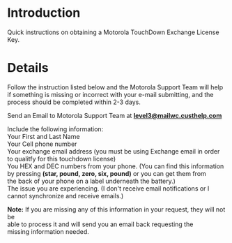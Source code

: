 # Introduction #

Quick instructions on obtaining a Motorola TouchDown Exchange License Key.


# Details #
Follow the instruction listed below and the Motorola Support Team will help if something is missing or incorrect with your e-mail submitting, and the process should be completed within 2-3 days.<br>

Send an Email to Motorola Support Team at <b>level3@mailwc.custhelp.com</b><br>

Include the following information:<br>
Your First and Last Name<br>
Your Cell phone number<br>
Your exchange email address (you must be using Exchange email in order<br>
to qualitfy for this touchdown license)<br>
You HEX and DEC numbers from your phone. (You can find this information<br>
by pressing <b>(star, pound, zero, six, pound)</b> or you can get them from<br>
the back of your phone on a label underneath the battery.)<br>
The issue you are experiencing. (I don't receive email notifications or I<br>
cannot synchronize and receive emails.)<br>

<b>Note:</b> If you are missing any of this information in your request, they will not be<br>
able to process it and will send you an email back requesting the<br>
missing information needed.